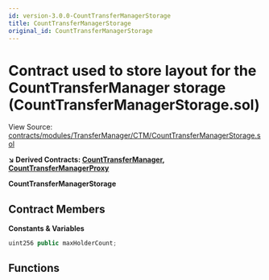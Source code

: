 ```yaml
---
id: version-3.0.0-CountTransferManagerStorage
title: CountTransferManagerStorage
original_id: CountTransferManagerStorage
---
```


# Contract used to store layout for the CountTransferManager storage (CountTransferManagerStorage.sol)

View Source: [contracts/modules/TransferManager/CTM/CountTransferManagerStorage.sol](../../contracts/modules/TransferManager/CTM/CountTransferManagerStorage.sol)

**↘ Derived Contracts: [CountTransferManager](CountTransferManager.md), [CountTransferManagerProxy](CountTransferManagerProxy.md)**

**CountTransferManagerStorage**

## Contract Members
**Constants & Variables**

```js
uint256 public maxHolderCount;

```

## Functions

